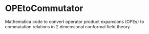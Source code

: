 # OPEtoCommutator


Mathematica code to convert operator product expansions (OPEs) to commutation relations in 2 dimensional conformal field theory. 
